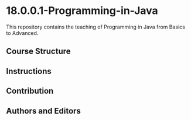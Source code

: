 # 18.0.0.1-Programming-in-Java

This repository contains the teaching of Programming in Java from Basics to Advanced.

## Course Structure

## Instructions

## Contribution

## Authors and Editors
